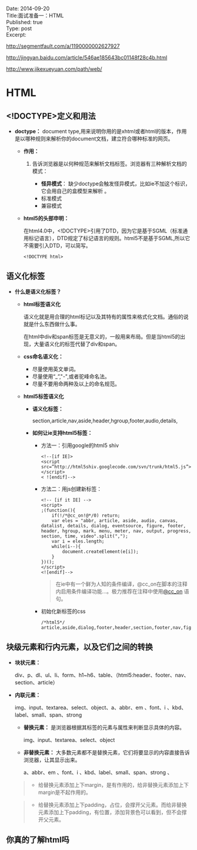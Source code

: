 Date: 2014-09-20  
Title:面试准备一：HTML   
Published: true  
Type: post  
Excerpt:   

http://segmentfault.com/a/1190000002627927

http://jingyan.baidu.com/article/546ae185643bc01148f28c4b.html

http://www.jikexueyuan.com/path/web/


# HTML
## <!DOCTYPE>定义和用法 

* **doctype：** document type,用来说明你用的是xhtml或者html的版本，作用是以哪种规则来解析你的document文档，建立符合哪种标准的网页。

	* **作用：**
	
		1. 告诉浏览器是以何种规范来解析文档标签。浏览器有三种解析文档的模式：
		
			* **怪异模式**： 缺少doctype会触发怪异模式，比如ie不加这个标识，它会用自己的盒模型来解析 。
			* 标准模式
			* 兼容模式
			
	* **html5的头部申明：**
	
		在html4.0中，<!DOCTYPE>引用了DTD，因为它是基于SGML（标准通用标记语言），DTD规定了标记语言的规则。html5不是基于SGML,所以它不需要引入DTD，可以简写。
		
		```
		<!DOCTYPE html>
		```
		
## 语义化标签

* **什么是语义化标签？**

	* **html标签语义化**

		语义化就是用合理的html标记以及其特有的属性来格式化文档。通俗的说就是什么东西做什么事。
	
		在html中div和span标签是无意义的，一般用来布局。但是当html5的出现，大量语义化的标签代替了div和span。

	* **css命名语义化：**
	
		* 尽量使用英文单词。
		* 尽量使用“_”,"-",或者驼峰命名法。
		* 尽量不要用命两种及以上的命名规范。
		
	* **html5标签语义化**
	
		* **语义化标签：**
		
			section,article,nav,aside,header,hgroup,footer,audio,details,
		
		* **如何让ie支持html5标签：**
		
			* 方法一：引用google的html5 shiv
			
				```
				<!--[if IE]>
				<script src=”http://html5shiv.googlecode.com/svn/trunk/html5.js”></script>
				< ![endif]-->
				```
				
			* 方法二：用js创建新标签：
			
				```
				<!-- [if it IE] -->
				<script>
				;(function(){
					if(!/*@cc_on!@*/0) return;
					var eles = "abbr, article, aside, audio, canvas, datalist, details, dialog, eventsource, figure, footer, header, hgroup, mark, menu, meter, nav, output, progress, section, time, video".split(",");
					var i = eles.length;
					while(i--){
						document.createElement(e[i]);
					}
				})();
				</script>
				<![endif]-->
				```
				> 在ie中有一个鲜为人知的条件编译，@cc_on在脚本的注释内启用条件编译功能...。极力推荐在注释中使用[@cc_on](http://baike.baidu.com/view/1097041.htm?fr=aladdin) 语句。
				
			* 初始化新标签的css
			
			
				```
				/*html5*/  
				article,aside,dialog,footer,header,section,footer,nav,figure,menu{display:block}
				```
				
				


## 块级元素和行内元素，以及它们之间的转换

* **块状元素：**

	div、p、dl、ul、li、form、h1~h6、table、（html5:header、footer、nav、section、article）

* **内联元素：**

	img、input、textarea、select、object、a、abbr、em 、font、i 、kbd、label、small、span、strong 
	

	* **替换元素：** 是浏览器根据其标签的元素与属性来判断显示具体的内容。  
 
		img、input、textarea、select、object
	

	* **非替换元素：** 大多数元素都不是替换元素，它们将要显示的内容直接告诉浏览器，让其显示出来。

		a、abbr、em 、font、i 、kbd、label、small、span、strong 、
		
	> * 给替换元素添加上下margin，是有作用的，给非替换元素添加上下margin是不起作用的。
	
	> * 给替换元素添加上下padding，占位，会撑开父元素。而给非替换元素添加上下padding，有位置，添加背景色可以看到，但不会撑开父元素。
	

## 你真的了解html吗